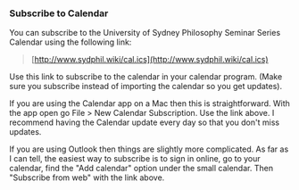 ### Subscribe to Calendar 

You can subscribe to the University of Sydney Philosophy Seminar Series Calendar using the following link: 

> [http://www.sydphil.wiki/cal.ics](http://www.sydphil.wiki/cal.ics) 

Use this link to subscribe to the calendar in your calendar program. (Make sure you subscribe instead of importing the calendar so you get updates). 

If you are using the Calendar app on a Mac then this is straightforward. With
the app open go File > New Calendar Subscription. Use the link above.
I recommend having the Calendar update every day so that you don't miss
updates. 

If you are using Outlook then things are slightly more complicated. As far as
I can tell, the easiest way to subscribe is to sign in online, go to your
calendar, find the "Add calendar" option under the small calendar. Then
"Subscribe from web" with the link above. 
